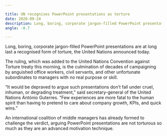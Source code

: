 ```yaml
---

title: UN recognises PowerPoint presentations as torture
date: 2020-09-24
description: Long, boring, corporate jargon-filled PowerPoint presentations are at long last a recognised form of torture, the United Nations announced today.
angle: -0.7

---
```


Long, boring, corporate jargon-filled PowerPoint presentations are at long last a recognised form of torture, the United Nations announced today.

The ruling, which was added to the United Nations Convention against Torture treaty this morning, is the culmination of decades of campaigning by anguished office workers, civil servants, and other unfortunate subordinates to managers with no real purpose or skill.

“It would be depraved to argue such presentations don’t fall under cruel, inhuman, or degrading treatment,” said secretary-general of the United Nations António Guterres. “Few experiences are more fatal to the human spirit than having to pretend to care about company growth, KPIs, and quick wins.”

An international coalition of middle managers has already formed to challenge the verdict, arguing PowerPoint presentations are not torturous so much as they are an advanced motivation technique.
